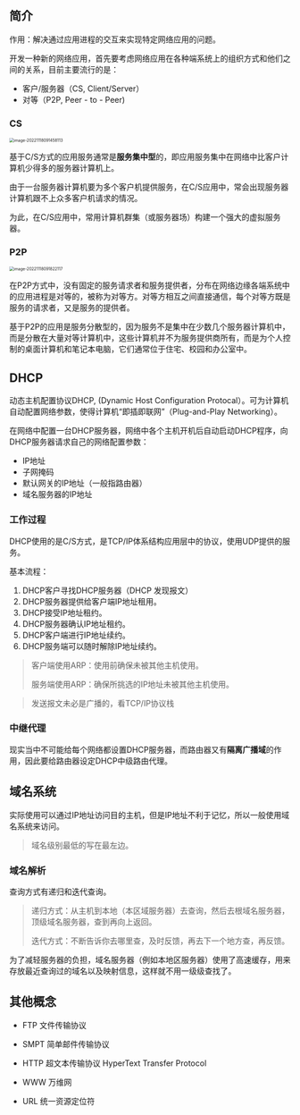 ## 简介

 作用：解决通过应用进程的交互来实现特定网络应用的问题。

开发一种新的网络应用，首先要考虑网络应用在各种端系统上的组织方式和他们之间的关系，目前主要流行的是：

- 客户/服务器（CS, Client/Server）
- 对等（P2P, Peer - to - Peer)

### CS

  <img src="http://pic.shixiaocaia.fun/202301301045478.png" alt="image-20221118091458113" style="zoom:50%;" />

基于C/S方式的应用服务通常是**服务集中型**的，即应用服务集中在网络中比客户计算机少得多的服务器计算机上。

由于一台服务器计算机要为多个客户机提供服务，在C/S应用中，常会出现服务器计算机跟不上众多客户机请求的情况。

为此，在C/S应用中，常用计算机群集（或服务器场）构建一个强大的虚拟服务器。

### P2P

<img src="http://pic.shixiaocaia.fun/202301301045742.png" alt="image-20221118091822117" style="zoom:50%;" />

在P2P方式中，没有固定的服务请求者和服务提供者，分布在网络边缘各端系统中的应用进程是对等的，被称为对等方。对等方相互之间直接通信，每个对等方既是服务的请求者，又是服务的提供者。

基于P2P的应用是服务分散型的，因为服务不是集中在少数几个服务器计算机中，而是分散在大量对等计算机中，这些计算机并不为服务提供商所有，而是为个人控制的桌面计算机和笔记本电脑，它们通常位于住宅、校园和办公室中。

## DHCP

动态主机配置协议DHCP, (Dynamic Host Configuration Protocal）。可为计算机自动配置网络参数，使得计算机“即插即联网”（Plug-and-Play Networking）。

在网络中配置一台DHCP服务器，网络中各个主机开机后自动启动DHCP程序，向DHCP服务器请求自己的网络配置参数：

- IP地址
- 子网掩码
- 默认网关的IP地址（一般指路由器）
- 域名服务器的IP地址

### 工作过程

DHCP使用的是C/S方式，是TCP/IP体系结构应用层中的协议，使用UDP提供的服务。

基本流程：

1. DHCP客户寻找DHCP服务器（DHCP 发现报文）
2. DHCP服务器提供给客户端IP地址租用。
3. DHCP接受IP地址租约。
4. DHCP服务器确认IP地址租约。
5. DHCP客户端进行IP地址续约。
6. DHCP服务端可以随时解除IP地址续约。

> 客户端使用ARP：使用前确保未被其他主机使用。
>
> 服务端使用ARP：确保所挑选的IP地址未被其他主机使用。

> 发送报文未必是广播的，看TCP/IP协议栈

### 中继代理

现实当中不可能给每个网络都设置DHCP服务器，而路由器又有**隔离广播域**的作用，因此要给路由器设定DHCP中级路由代理。

## 域名系统

实际使用可以通过IP地址访问目的主机，但是IP地址不利于记忆，所以一般使用域名系统来访问。

> 域名级别最低的写在最左边。

### 域名解析

查询方式有递归和迭代查询。

> 递归方式：从主机到本地（本区域服务器）去查询，然后去根域名服务器，顶级域名服务器，查到再向上返回。
>
> 迭代方式：不断告诉你去哪里查，及时反馈，再去下一个地方查，再反馈。

 为了减轻服务器的负担，域名服务器（例如本地区服务器）使用了高速缓存，用来存放最近查询过的域名以及映射信息，这样就不用一级级查找了。

## 其他概念

- FTP 文件传输协议

- SMPT 简单邮件传输协议

- HTTP 超文本传输协议 HyperText Transfer Protocol

- WWW 万维网

- URL 统一资源定位符

  
